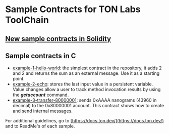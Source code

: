 # Sample Contracts for TON Labs ToolChain 

## [New sample contracts in Solidity](https://github.com/tonlabs/samples/tree/master/solidity)
    
## Sample contracts in C

* [example-1-hello-world](https://github.com/tonlabs/samples/tree/c-project/example-1-hello-world): the simplest contract in the repository, it adds 2 and 2 and returns the sum as an external message. Use it as a starting point.
* [example-2-echo](https://github.com/tonlabs/samples/tree/c-project/example-2-echo): stores the last input value in a persistent variable. Value changes allow a user to track method invocation results by using the ***getaccount*** command.
* [example-3-transfer-80000001](https://github.com/tonlabs/samples/tree/c-project/example-3-transfer-80000001): sends 0xAAAA nanograms (43960 in decimal) to the 0x80000001 account. This contract shows how to create and send internal messages.

For additional guidelines, go to [https://docs.ton.dev/](https://docs.ton.dev/) and to ReadMe's of each sample.

